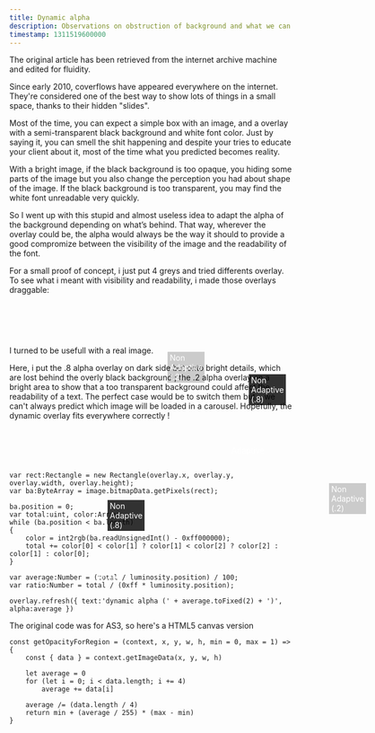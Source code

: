```yaml
---
title: Dynamic alpha
description: Observations on obstruction of background and what we can do about it
timestamp: 1311519600000
---
```

<disclaimer>The original article has been retrieved from the internet archive machine and edited for fluidity.</disclaimer>

Since early 2010, coverflows have appeared everywhere on the internet. They're considered one of the best way to show lots of things in a small space, thanks to their hidden "slides".

Most of the time, you can expect a simple box with an image, and a overlay with a semi-transparent black background and white font color. Just by saying it, you can smell the shit happening and despite your tries to educate your client about it, most of the time what you predicted becomes reality.

With a bright image, if the black background is too opaque, you hiding some parts of the image but you also change the perception you had about shape of the image. If the black background is too transparent, you may find the white font unreadable very quickly.

So I went up with this stupid and almost useless idea to adapt the alpha of the background depending on what’s behind. That way, wherever the overlay could be, the alpha would always be the way it should to provide a good compromize between the visibility of the image and the readability of the font.

For a small proof of concept, i just put 4 greys and tried differents overlay. To see what i meant with visibility and readability, i made those overlays draggable:

<style>
#container-1 {
	display: flex;
}

#experiment-1 {
	position: relative;
	margin: 2em auto 2.5em;
}

#experiment-1 canvas {
	display: block;
}

#experiment-1 div {
	position: absolute;
	padding: 2px 4px;
	background: rgba(0, 0, 0, .5);
	color: #fff;
	user-select: none;
}
</style>

<div id="container-1">
	<div id="experiment-1">
		<canvas></canvas>
		<div rel="futsu" style="left: 30px; top: 60px; background: rgba(0, 0, 0, .2)">Non Adaptive (.2)</div>
		<div rel="futsu" style="left: 175px; top: 100px; background: rgba(0, 0, 0, .8)">Non Adaptive (.8)</div>
		<div rel="smart" style="left: 140px; top: 225px; background: rgba(0, 0, 0, 0)">Adaptive</div>
	</div>
</div>

<script type="text/javascript">
	;(() => {
		const container = document.querySelector('#experiment-1')
		const overlay = container.querySelector('div[rel="smart"]')
		const canvas = container.querySelector('canvas')
		const context = canvas.getContext('2d')

		canvas.height = canvas.width
		const w = canvas.width  * .5
		const h = canvas.height * .5

		context.fillStyle = '#333'
		context.fillRect(0, 0, w, h)
		context.fillStyle = '#666'
		context.fillRect(w, 0, w, h)
		context.fillStyle = '#999'
		context.fillRect(0, h, w, h)
		context.fillStyle = '#ccc'
		context.fillRect(w, h, w, h)

		const refresh = () => {
			const x = parseInt(overlay.style.left)
			const y = parseInt(overlay.style.top)
			const w = overlay.clientWidth
			const h = overlay.clientHeight

			const { data } = context.getImageData(x, y, w, h)

			let average = 0
			for (let i = 0; i < data.length; i += 4)
				average += data[i]

			average /= (data.length / 4)
			const opacity = .2 + (average / 255) * .6
			overlay.style.background = `rgba(0, 0, 0, ${opacity})`
		}

		refresh()

		let active = false
		container.addEventListener('mouseenter', e => active = true)
		container.addEventListener('mouseleave', e => active = false)

		document.addEventListener('mousemove', e => {
			if (!active || e.buttons === 0)
				return

			if (!e.target.getAttribute('rel'))
				return

			const target = e.target

			const x = parseInt(target.style.left) + e.movementX
			const y = parseInt(target.style.top) + e.movementY
			target.style.left = `${x >= 0 ? x : 0}px`
			target.style.top = `${y >= 0 ? y : 0}px`

			if (target === overlay)
				refresh()
		})
	})()
</script>
  
I turned to be usefull with a real image.

Here, i put the .8 alpha overlay on dark side but onto bright details, which are lost behind the overly black background ;  the .2 alpha overlay on a bright area to show that a too transparent background could affect the readability of a text. The perfect case would be to switch them but… we can't always predict which image will be loaded in a carousel. Hopefully, the dynamic overlay fits everywhere correctly !

<style>
#container-2 {
	display: flex;
}

#experiment-2 {
	position: relative;
	margin: 2em 0 2.5em;
}

#experiment-2 canvas {
	display: block;
	width: 100%;
}

#experiment-2 div {
	position: absolute;
	padding: 2px 4px;
	background: rgba(0, 0, 0, .5);
	color: #fff;
	user-select: none;
}
</style>

<div id="container-2">
	<div id="experiment-2">
		<canvas></canvas>
		<div rel="futsu" style="left: 570px; top: 70px; background: rgba(0, 0, 0, .2)">Non Adaptive (.2)</div>
		<div rel="futsu" style="left: 175px; top: 100px; background: rgba(0, 0, 0, .8)">Non Adaptive (.8)</div>
		<div rel="smart" style="left: 140px; top: 225px; background: rgba(0, 0, 0, 0)">Adaptive</div>
	</div>
</div>

<script type="text/javascript">
	;(() => {
		const container = document.querySelector('#experiment-2')
		const overlay = container.querySelector('div[rel="smart"]')
		const canvas = container.querySelector('canvas')
		const context = canvas.getContext('2d')

		const ratio = () => canvas.clientWidth / canvas.width

		const image = new Image()
		image.src = './images/dynamic-alpha.jpg'
		image.onload = () => {
			canvas.width = image.naturalWidth
			canvas.height = image.naturalHeight
			context.drawImage(image, 0, 0)
		}

		const refresh = () => {
			const r = ratio()
			const x = parseInt(overlay.style.left) * r
			const y = parseInt(overlay.style.top) * r
			const w = overlay.clientWidth
			const h = overlay.clientHeight

			const { data } = context.getImageData(x, y, w, h)

			let average = 0
			for (let i = 0; i < data.length; i += 4)
				average += data[i]

			average /= (data.length / 4)
			const opacity = .2 + (average / 255) * .6
			overlay.style.background = `rgba(0, 0, 0, ${opacity})`
		}

		refresh()

		let active = false
		container.addEventListener('mouseenter', e => active = true)
		container.addEventListener('mouseleave', e => active = false)

		document.addEventListener('mousemove', e => {
			if (!active || e.buttons === 0)
				return

			if (!e.target.getAttribute('rel'))
				return

			const target = e.target

			const x = parseInt(target.style.left) + e.movementX
			const y = parseInt(target.style.top) + e.movementY
			target.style.left = `${x >= 0 ? x : 0}px`
			target.style.top = `${y >= 0 ? y : 0}px`

			if (target === overlay)
				refresh()
		})
	})()
</script>

```
var rect:Rectangle = new Rectangle(overlay.x, overlay.y, overlay.width, overlay.height);
var ba:ByteArray = image.bitmapData.getPixels(rect);

ba.position = 0;
var total:uint, color:Array;
while (ba.position < ba.length)
{
	color = int2rgb(ba.readUnsignedInt() - 0xff000000);
	total += color[0] < color[1] ? color[1] < color[2] ? color[2] : color[1] : color[0];
}

var average:Number = (total / luminosity.position) / 100;
var ratio:Number = total / (0xff * luminosity.position);

overlay.refresh({ text:'dynamic alpha (' + average.toFixed(2) + ')', alpha:average })
```

<disclaimer>The original code was for AS3, so here's a HTML5 canvas version</disclaimer>

```
const getOpacityForRegion = (context, x, y, w, h, min = 0, max = 1) => {
	const { data } = context.getImageData(x, y, w, h)

	let average = 0
	for (let i = 0; i < data.length; i += 4)
		average += data[i]

	average /= (data.length / 4)
	return min + (average / 255) * (max - min)
}
```
